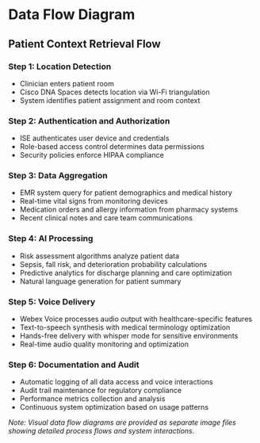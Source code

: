 # Data Flow Diagram

## Patient Context Retrieval Flow

### Step 1: Location Detection
- Clinician enters patient room
- Cisco DNA Spaces detects location via Wi-Fi triangulation
- System identifies patient assignment and room context

### Step 2: Authentication and Authorization
- ISE authenticates user device and credentials
- Role-based access control determines data permissions
- Security policies enforce HIPAA compliance

### Step 3: Data Aggregation
- EMR system query for patient demographics and medical history
- Real-time vital signs from monitoring devices
- Medication orders and allergy information from pharmacy systems
- Recent clinical notes and care team communications

### Step 4: AI Processing
- Risk assessment algorithms analyze patient data
- Sepsis, fall risk, and deterioration probability calculations
- Predictive analytics for discharge planning and care optimization
- Natural language generation for patient summary

### Step 5: Voice Delivery
- Webex Voice processes audio output with healthcare-specific features
- Text-to-speech synthesis with medical terminology optimization
- Hands-free delivery with whisper mode for sensitive environments
- Real-time audio quality monitoring and optimization

### Step 6: Documentation and Audit
- Automatic logging of all data access and voice interactions
- Audit trail maintenance for regulatory compliance
- Performance metrics collection and analysis
- Continuous system optimization based on usage patterns

*Note: Visual data flow diagrams are provided as separate image files showing detailed process flows and system interactions.*
